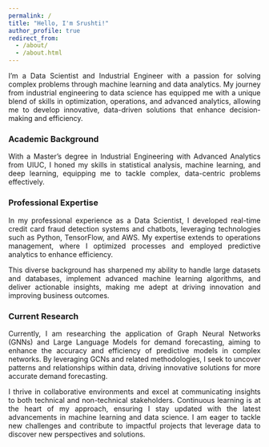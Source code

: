 ```yaml
---
permalink: /
title: "Hello, I'm Srushti!"
author_profile: true
redirect_from: 
  - /about/
  - /about.html
---
```



<p align="justify">
I’m a Data Scientist and Industrial Engineer with a passion for solving complex problems through machine learning and data analytics. My journey from industrial engineering to data science has equipped me with a unique blend of skills in optimization, operations, and advanced analytics, allowing me to develop innovative, data-driven solutions that enhance decision-making and efficiency.
</p>

### **Academic Background**
<p align="justify">
With a Master’s degree in Industrial Engineering with Advanced Analytics from UIUC, I honed my skills in statistical analysis, machine learning, and deep learning, equipping me to tackle complex, data-centric problems effectively.
</p>

### **Professional Expertise**
<p align="justify">
In my professional experience as a Data Scientist, I developed real-time credit card fraud detection systems and chatbots, leveraging technologies such as Python, TensorFlow, and AWS. My expertise extends to operations management, where I optimized processes and employed predictive analytics to enhance efficiency.
</p>

<p align="justify">
This diverse background has sharpened my ability to handle large datasets and databases, implement advanced machine learning algorithms, and deliver actionable insights, making me adept at driving innovation and improving business outcomes.
</p>

### **Current Research**
<p align="justify">
Currently, I am researching the application of Graph Neural Networks (GNNs) and Large Language Models for demand forecasting, aiming to enhance the accuracy and efficiency of predictive models in complex networks. By leveraging GCNs and related methodologies, I seek to uncover patterns and relationships within data, driving innovative solutions for more accurate demand forecasting.
</p>

<p align="justify">
I thrive in collaborative environments and excel at communicating insights to both technical and non-technical stakeholders. Continuous learning is at the heart of my approach, ensuring I stay updated with the latest advancements in machine learning and data science. I am eager to tackle new challenges and contribute to impactful projects that leverage data to discover new perspectives and solutions.
</p>


